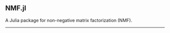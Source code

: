 ## NMF.jl

A Julia package for non-negative matrix factorization (NMF).

---------------------------

